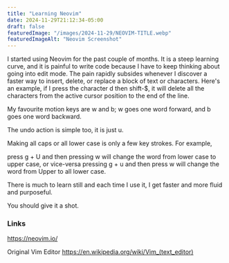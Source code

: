 ```yaml
---
title: "Learning Neovim"
date: 2024-11-29T21:12:34-05:00
draft: false
featuredImage: "/images/2024-11-29/NEOVIM-TITLE.webp"
featuredImageAlt: "Neovim Screenshot"
---
```



I started using Neovim for the past couple of months. It is a steep learning curve, and
it is painful to write code because I have to keep thinking about going into edit mode.
The pain rapidly subsides whenever I discover a faster way to insert, delete, or replace 
a block of text or characters. Here's an example, if I press the character d then shift-$, it will delete all the 
characters from the active cursor position to the end of the line. 

My favourite motion keys are w and b; w goes one word forward, and b goes one word backward. 

The undo action is simple too, it is just u.

Making all caps or all lower case is only a few key strokes. For example,

press g + U and then pressing w will change the word from lower case to upper case, or vice-versa
pressing g + u and then press w will change the word from Upper to all lower case. 

There is much to learn still and each time I use it, I get faster and more fluid and purposeful. 

You should give it a shot.

### Links
https://neovim.io/

Original Vim Editor
https://en.wikipedia.org/wiki/Vim_(text_editor)


